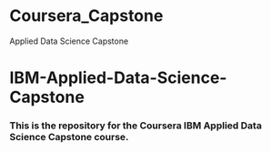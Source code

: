 # Coursera_Capstone
Applied Data Science Capstone

# IBM-Applied-Data-Science-Capstone
### This is the repository for the Coursera IBM Applied Data Science Capstone course.

